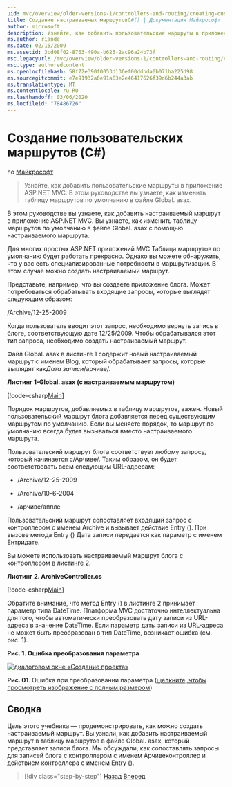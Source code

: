 ```yaml
---
uid: mvc/overview/older-versions-1/controllers-and-routing/creating-custom-routes-cs
title: Создание настраиваемых маршрутовC#() | Документация Майкрософт
author: microsoft
description: Узнайте, как добавить пользовательские маршруты в приложение ASP.NET MVC. В этом руководстве вы узнаете, как изменить таблицу маршрутов по умолчанию в файле Global. asax.
ms.author: riande
ms.date: 02/16/2009
ms.assetid: 3cd08f02-8763-490a-b625-2ac96a24b73f
msc.legacyurl: /mvc/overview/older-versions-1/controllers-and-routing/creating-custom-routes-cs
msc.type: authoredcontent
ms.openlocfilehash: 58f72e390f0053d136ef00ddbda0b071ba225d98
ms.sourcegitcommit: e7e91932a6e91a63e2e46417626f39d6b244a3ab
ms.translationtype: MT
ms.contentlocale: ru-RU
ms.lasthandoff: 03/06/2020
ms.locfileid: "78486726"
---
```

# <a name="creating-custom-routes-c"></a>Создание пользовательских маршрутов (C#)

по [Майкрософт](https://github.com/microsoft)

> Узнайте, как добавить пользовательские маршруты в приложение ASP.NET MVC. В этом руководстве вы узнаете, как изменить таблицу маршрутов по умолчанию в файле Global. asax.

В этом руководстве вы узнаете, как добавить настраиваемый маршрут в приложение ASP.NET MVC. Вы узнаете, как изменить таблицу маршрутов по умолчанию в файле Global. asax с помощью настраиваемого маршрута.

Для многих простых ASP.NET приложений MVC Таблица маршрутов по умолчанию будет работать прекрасно. Однако вы можете обнаружить, что у вас есть специализированные потребности в маршрутизации. В этом случае можно создать настраиваемый маршрут.

Представьте, например, что вы создаете приложение блога. Может потребоваться обрабатывать входящие запросы, которые выглядят следующим образом:

/Archive/12-25-2009

Когда пользователь вводит этот запрос, необходимо вернуть запись в блоге, соответствующую дате 12/25/2009. Чтобы обрабатывался этот тип запроса, необходимо создать настраиваемый маршрут.

Файл Global. asax в листинге 1 содержит новый настраиваемый маршрут с именем Blog, который обрабатывает запросы, которые выглядят как*Дата записи*/арчиве/.

**Листинг 1-Global. asax (с настраиваемым маршрутом)**

[!code-csharp[Main](creating-custom-routes-cs/samples/sample1.cs)]

Порядок маршрутов, добавляемых в таблицу маршрутов, важен. Новый пользовательский маршрут блога добавляется перед существующим маршрутом по умолчанию. Если вы меняете порядок, то маршрут по умолчанию всегда будет вызываться вместо настраиваемого маршрута.

Пользовательский маршрут блога соответствует любому запросу, который начинается с/Арчиве/. Таким образом, он будет соответствовать всем следующим URL-адресам:

- /Archive/12-25-2009

- /Archive/10-6-2004

- /арчиве/аппле

Пользовательский маршрут сопоставляет входящий запрос с контроллером с именем Archive и вызывает действие Entry (). При вызове метода Entry () Дата записи передается как параметр с именем Ентридате.

Вы можете использовать настраиваемый маршрут блога с контроллером в листинге 2.

**Листинг 2. ArchiveController.cs**

[!code-csharp[Main](creating-custom-routes-cs/samples/sample2.cs)]

Обратите внимание, что метод Entry () в листинге 2 принимает параметр типа DateTime. Платформа MVC достаточно интеллектуальна для того, чтобы автоматически преобразовать дату записи из URL-адреса в значение DateTime. Если параметр даты записи из URL-адреса не может быть преобразован в тип DateTime, возникает ошибка (см. рис. 1).

**Рис. 1. Ошибка преобразования параметра**

[![диалоговом окне «Создание проекта»](creating-custom-routes-cs/_static/image1.jpg)](creating-custom-routes-cs/_static/image1.png)

**Рис. 01**. Ошибка при преобразовании параметра ([щелкните, чтобы просмотреть изображение с полным размером](creating-custom-routes-cs/_static/image2.png))

## <a name="summary"></a>Сводка

Цель этого учебника — продемонстрировать, как можно создать настраиваемый маршрут. Вы узнали, как добавить настраиваемый маршрут в таблицу маршрутов в файле Global. asax, который представляет записи блога. Мы обсуждали, как сопоставлять запросы для записей блога с контроллером с именем Арчивеконтроллер и действием контроллера с именем Entry ().

> [!div class="step-by-step"]
> [Назад](aspnet-mvc-controllers-overview-cs.md)
> [Вперед](creating-a-route-constraint-cs.md)
